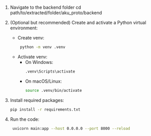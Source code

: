 1. Navigate to the backend folder
   cd path/to/extracted/folder/aku_proto/backend

2. (Optional but recommended) Create and activate a Python virtual environment:
   - Create venv:
      ```bash
       python -m venv .venv
       ```
   - Activate venv:
       * On Windows:
         ```bash
         .venv\Scripts\activate
         ```
       * On macOS/Linux:
         ```bash
         source .venv/bin/activate
         ```

3. Install required packages:
   ```bash
   pip install -r requirements.txt
   ```

4. Run the code:
   ```bash
    uvicorn main:app --host 0.0.0.0 --port 8000 --reload
    ```
